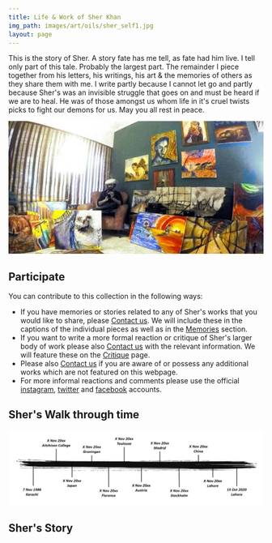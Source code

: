 ```yaml
---
title: Life & Work of Sher Khan
img_path: images/art/oils/sher_self1.jpg
layout: page
---
```


This is the story of Sher. A story fate has me tell, as fate had him live. I tell only part of this tale. Probably the largest part. The remainder I piece together from his letters, his writings, his art & the memories of others as they share them with me. I write partly because I cannot let go and partly because Sher's was an invisible struggle that goes on and must be heard if we are to heal. He was of those amongst us whom life in it's cruel twists picks to fight our demons for us. May you all rest in peace.

<p></p>

<img src="/images/sher/sher_studio2.jpg" />

<p></p>

## Participate

You can contribute to this collection in the following ways:
- If you have memories or stories related to any of Sher's works that you would like to share, please [Contact us](/contact). We will include these in the captions of the individual pieces as well as in the [Memories](/memories) section.
- If you want to write a more formal reaction or critique of Sher's larger body of work please also [Contact us](/contact) with the relevant information. We will feature these on the [Critique](/critique) page.
- Please also [Contact us](/contact) if you are aware of or possess any additional works which are not featured on this webpage. 
- For more informal reactions and comments please use the official [instagram](https://www.instagram.com/sherslifework/), [twitter](https://twitter.com/sherslifework) and [facebook](https://www.facebook.com/Sherslifework-107327871176700/?view_public_for=107327871176700) accounts.

## Sher's Walk through time

<img src="/images/sher/timeline.jpg" />

## Sher's Story


